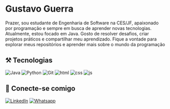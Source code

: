 # Gustavo Guerra 
Prazer, sou estudante de Engenharia de Software na CES/JF, apaixonado por programação e sempre em busca de aprender novas tecnologias. Atualmente, estou focado em Java. Gosto de resolver desafios, criar projetos práticos e compartilhar meu aprendizado. Fique a vontade para explorar meus repositórios e aprender mais sobre o mundo da programação
## ⚒️ Tecnologias 

 

![Java](https://img.shields.io/badge/Java-111?style=for-the-badge&logo=coffeescript&logoColor=orange) 
![Python](https://img.shields.io/badge/Python-111?style=for-the-badge&logo=python)
![Git](https://img.shields.io/badge/Git-111?style=for-the-badge&logo=git)
![html](https://img.shields.io/badge/html-111?style=for-the-badge&logo=html5) 
![css](https://img.shields.io/badge/css-111?style=for-the-badge&logo=css3&logoColor=blue) 
![js](https://img.shields.io/badge/Javascript-111?style=for-the-badge&logo=javascript&logoColor=yellow) 

## 📲 Conecte-se comigo 

[![LinkedIn](https://img.shields.io/badge/LinkedIn-blue?style=for-the-badge&logo=linkedin&logoColor=0E76A8)](https://www.linkedin.com/in/gustavo-guerra-563aa2216/)
[![Whatsapp](https://img.shields.io/badge/Whatsapp-3ee515?style=for-the-badge&logo=whatsapp&logoColor=white)](http://wa.me/5532999646538) 
